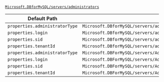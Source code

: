 [`Microsoft.DBforMySQL/servers/administrators`](https://docs.microsoft.com/en-us/azure/templates/microsoft.dbformysql/servers/administrators)

| Default Path | Alias |
|---|---|
| `properties.administratorType` | `Microsoft.DBforMySQL/servers/administrators/activeDirectory.administratorType` |
| `properties.login` | `Microsoft.DBforMySQL/servers/administrators/activeDirectory.login` |
| `properties.sid` | `Microsoft.DBforMySQL/servers/administrators/activeDirectory.sid` |
| `properties.tenantId` | `Microsoft.DBforMySQL/servers/administrators/activeDirectory.tenantId` |
| `properties.administratorType` | `Microsoft.DBForMySQL/servers/Administrators/administratorType` |
| `properties.login` | `Microsoft.DBForMySQL/servers/Administrators/login` |
| `properties.sid` | `Microsoft.DBForMySQL/servers/Administrators/sid` |
| `properties.tenantId` | `Microsoft.DBForMySQL/servers/Administrators/tenantId` |

